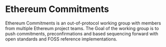 # Ethereum Commitments

Ethereum Commitments is an out-of-protocol working group with members from multiple Ethereum project teams. The Goal of the working group is to push commitments, preconfirmations and based sequencing forward with open standards and FOSS reference implementations. 
